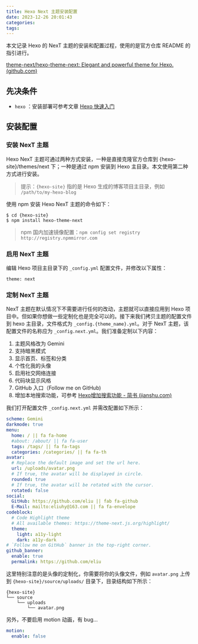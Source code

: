 ```yaml
---
title: Hexo Next 主题安装配置
date: 2023-12-26 20:01:43
categories:
tags:
---
```


本文记录 Hexo 的 NexT 主题的安装和配置过程，使用的是官方仓库 README 的指引进行。

[theme-next/hexo-theme-next: Elegant and powerful theme for Hexo. (github.com)](https://github.com/theme-next/hexo-theme-next)

## 先决条件

- `hexo` ：安装部署可参考文章 [Hexo 快速入门](https://eliu.github.io/2021/03/11/hexo-quickstart/)

## 安装配置

### 安装 NexT 主题

Hexo NexT 主题可通过两种方式安装，一种是直接克隆官方仓库到 {hexo-site}/themes/next 下；一种是通过 npm 安装到 Hexo 主目录。本文使用第二种方式进行安装。

> 提示：`{hexo-site}` 指的是 Hexo 生成的博客项目主目录，例如 `/path/to/my-hexo-blog`

使用 npm 安装 Hexo NexT 主题的命令如下：

```shell
$ cd {hexo-site}
$ npm install hexo-theme-next
```

> npm 国内加速镜像配置：`npm config set registry http://registry.npmmirror.com`

<!-- more -->

### 启用 NexT 主题

编辑 Hexo 项目主目录下的 `_config.yml` 配置文件，并修改以下属性：

```yam
theme: next
```

### 定制 NexT 主题

NexT 主题在默认情况下不需要进行任何的改动，主题就可以直接应用到 Hexo 项目中。但如果你想做一些定制化也是完全可以的。接下来我们拷贝主题的配置文件到 hexo 主目录，文件格式为 `_config.{theme_name}.yml`。对于 NexT 主题，该配置文件的名称应为 `_config.next.yml`。我们准备定制以下内容：

1. 主题风格改为 Gemini
2. 支持暗黑模式
3. 显示首页、标签和分类
4. 个性化我的头像
5. 启用社交网络连接
6. 代码块显示风格
7. GitHub 入口（Follow me on GitHub)
7. 增加本地搜索功能，可参考 [Hexo增加搜索功能 - 简书 (jianshu.com)](https://www.jianshu.com/p/d388119a90ec)

我们打开配置文件 `_config.next.yml` 并需改配置如下所示：

```yaml
scheme: Gemini
darkmode: true
menu:
  home: / || fa fa-home
  #about: /about/ || fa fa-user
  tags: /tags/ || fa fa-tags
  categories: /categories/ || fa fa-th
avatar:
  # Replace the default image and set the url here.
  url: /uploads/avatar.png
  # If true, the avatar will be displayed in circle.
  rounded: true
  # If true, the avatar will be rotated with the cursor.
  rotated: false
social:
  GitHub: https://github.com/eliu || fab fa-github
  E-Mail: mailto:eliuhy@163.com || fa fa-envelope
codeblock:
  # Code Highlight theme
  # All available themes: https://theme-next.js.org/highlight/
  theme:
    light: a11y-light
    dark: a11y-dark
# `Follow me on GitHub` banner in the top-right corner.
github_banner:
  enable: true
  permalink: https://github.com/eliu
```

这里特别注意的是头像的定制化，你需要将你的头像文件，例如 `avatar.png` 上传到 `{hexo-site}/source/uploads/` 目录下，目录结构如下所示：

```
{hexo-site}
└── source
    └── uploads
        └── avatar.png
```

另外，不要启用 motion 动画，有 bug...

```yaml
motion:
  enable: false
```







